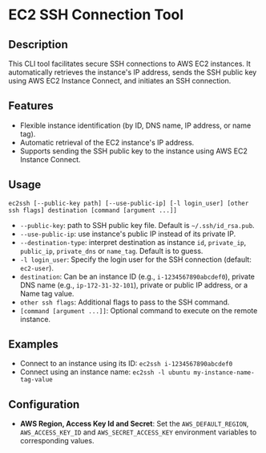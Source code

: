 # EC2 SSH Connection Tool
## Description
This CLI tool facilitates secure SSH connections to AWS EC2 instances. It automatically retrieves the instance's IP address, sends the SSH public key using AWS EC2 Instance Connect, and initiates an SSH connection.

## Features
- Flexible instance identification (by ID, DNS name, IP address, or name tag).
- Automatic retrieval of the EC2 instance's IP address.
- Supports sending the SSH public key to the instance using AWS EC2 Instance Connect.

## Usage
```
ec2ssh [--public-key path] [--use-public-ip] [-l login_user] [other ssh flags] destination [command [argument ...]]
```
- `--public-key`: path to SSH public key file. Default is `~/.ssh/id_rsa.pub`.
- `--use-public-ip`: use instance's public IP instead of its private IP.
- `--destination-type`: interpret destination as instance `id`, `private_ip`, `public_ip`, `private_dns` or `name_tag`. Default is to guess.
- `-l login_user`: Specify the login user for the SSH connection (default: `ec2-user`).
- `destination`: Can be an instance ID (e.g., `i-1234567890abcdef0`), private DNS name (e.g., `ip-172-31-32-101`), private or public IP address, or a Name tag value.
- `other ssh flags`: Additional flags to pass to the SSH command.
- `[command [argument ...]]`: Optional command to execute on the remote instance.

## Examples
- Connect to an instance using its ID: `ec2ssh i-1234567890abcdef0`
- Connect using an instance name: `ec2ssh -l ubuntu my-instance-name-tag-value`

## Configuration
- **AWS Region, Access Key Id and Secret**: Set the `AWS_DEFAULT_REGION`, `AWS_ACCESS_KEY_ID` and `AWS_SECRET_ACCESS_KEY` environment variables to corresponding values.
